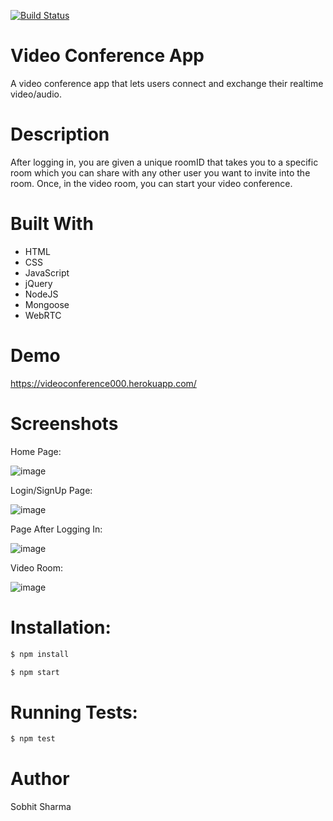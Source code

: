 [![Build Status](https://travis-ci.org/sobhit000/VideoConferenceApp.svg?branch=master)](https://travis-ci.org/sobhit000/VideoConferenceApp)

# Video Conference App
A video conference app that lets users connect and exchange their realtime video/audio.

# Description
After logging in, you are given a unique roomID that takes you to a specific room which you can share with any other user you want to invite into the room. Once, in the video room, you can start your video conference. 

# Built With
* HTML
* CSS
* JavaScript
* jQuery
* NodeJS
* Mongoose
* WebRTC

# Demo
https://videoconference000.herokuapp.com/

# Screenshots
Home Page:

![image](https://user-images.githubusercontent.com/28021303/42140288-495d0944-7d63-11e8-8c68-b11b9498c28c.png)

Login/SignUp Page:

![image](https://user-images.githubusercontent.com/28021303/42140306-8335a6a8-7d63-11e8-806e-8777e06083dd.png)

Page After Logging In:

![image](https://user-images.githubusercontent.com/28021303/42140349-eb942c9c-7d63-11e8-8535-f98eaf3c6439.png)

Video Room:

![image](https://user-images.githubusercontent.com/28021303/42140398-77d36380-7d64-11e8-9ec3-2be5c8c23825.png)

# Installation:
```sh
$ npm install
```

```sh
$ npm start
```

# Running Tests:
```sh
$ npm test
```

# Author
Sobhit Sharma

